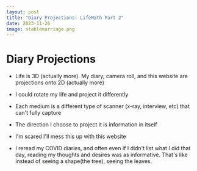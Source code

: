 ```yaml
---
layout: post
title: "Diary Projections: LifeMath Part 2"
date: 2023-11-26
image: stablemarriage.png
---
```


# Diary Projections
- Life is 3D (actually more). My diary, camera roll, and this website are projections onto 2D (actually more)
- I could rotate my life and project it differently
- Each medium is a different type of scanner (x-ray, interview, etc) that can't fully capture
- The direction I choose to project it is information in itself
- I'm scared I'll mess this up with this website

- I reread my COVID diaries, and often even if I didn't list what I did that day, reading my thoughts and desires was as informative. That's like instead of seeing a shape(the tree), seeing the leaves. 




